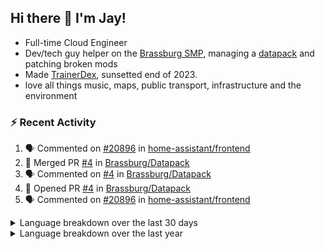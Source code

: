 ## Hi there 👋 I'm Jay!
- Full-time Cloud Engineer
- Dev/tech guy helper on the [Brassburg SMP](https://www.minecraftiplist.com/server/BrassburgACreateModServer1.19.2-26937), managing a [datapack](https://github.com/TurnrDev/BrassburgDatapack) and patching broken mods
- Made [TrainerDex](https://www.github.com/TrainerDex), sunsetted end of 2023.
- love all things music, maps, public transport, infrastructure and the environment

### :zap: Recent Activity

<!--START_SECTION:activity-->
1. 🗣 Commented on [#20896](https://github.com/home-assistant/frontend/pull/20896#issuecomment-2137172376) in [home-assistant/frontend](https://github.com/home-assistant/frontend)
2. 🎉 Merged PR [#4](https://github.com/Brassburg/Datapack/pull/4) in [Brassburg/Datapack](https://github.com/Brassburg/Datapack)
3. 🗣 Commented on [#4](https://github.com/Brassburg/Datapack/pull/4#issuecomment-2137164367) in [Brassburg/Datapack](https://github.com/Brassburg/Datapack)
4. 💪 Opened PR [#4](https://github.com/Brassburg/Datapack/pull/4) in [Brassburg/Datapack](https://github.com/Brassburg/Datapack)
5. 🗣 Commented on [#20896](https://github.com/home-assistant/frontend/pull/20896#issuecomment-2137162371) in [home-assistant/frontend](https://github.com/home-assistant/frontend)
<!--END_SECTION:activity-->

<details>
  <summary>Language breakdown over the last 30 days</summary>
  
  [<img src="https://wakatime.com/share/@TurnrDev/4142a9ac-7325-4d2f-a2bb-ec199b5c798c.svg" alt="A graph showing a rundown of my languages used in the past 30 days. Unforunately, I am unable to autogen alt headers for this at the moment."/>](https://wakatime.com/@TurnrDev)
</details>

<details>
  <summary>Language breakdown over the last year</summary>
  
  [<img src="https://github-readme-stats.vercel.app/api/wakatime?username=TurnrDev&layout=compact" alt="A graph showing a rundown of my languages used in the past year. Unforunately, I am unable to autogen alt headers for this at the moment." />](https://wakatime.com/@TurnrDev)
</details>
